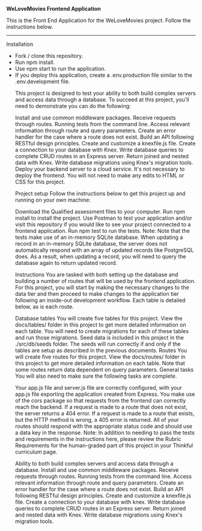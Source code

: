 **WeLoveMovies Frontend Application**



This is the Front End Application for the WeLoveMovies project. Follow the instructions below.
<hr>
Installation<ul>
<li>Fork / clone this repository.
<li>Run npm install.
<li>Use npm start to run the application. 
<li>If you deploy this application, create a .env.production file similar to the .env.development file.



This project is designed to test your ability to both build complex servers and access data through a database. To succeed at this project, you'll need to demonstrate you can do the following:

Install and use common middleware packages. Receive requests through routes. Running tests from the command line. Access relevant information through route and query parameters. Create an error handler for the case where a route does not exist. Build an API following RESTful design principles. Create and customize a knexfile.js file. Create a connection to your database with Knex. Write database queries to complete CRUD routes in an Express server. Return joined and nested data with Knex. Write database migrations using Knex's migration tools. Deploy your backend server to a cloud service. It's not necessary to deploy the frontend. You will not need to make any edits to HTML or CSS for this project.

Project setup Follow the instructions below to get this project up and running on your own machine:

Download the Qualified assessment files to your computer. Run npm install to install the project. Use Postman to test your application and/or visit this repository if you would like to see your project connected to a frontend application. Run npm test to run the tests. Note: Note that the tests make use of an in-memory SQLite database. When updating a record in an in-memory SQLite database, the server does not automatically respond with an array of updated records like PostgreSQL does. As a result, when updating a record, you will need to query the database again to return updated record.

Instructions You are tasked with both setting up the database and building a number of routes that will be used by the frontend application. For this project, you will start by making the necessary changes to the data tier and then proceed to make changes to the application tier following an inside-out development workflow. Each table is detailed below, as is each route.

Database tables You will create five tables for this project. View the docs/tables/ folder in this project to get more detailed information on each table. You will need to create migrations for each of these tables and run those migrations. Seed data is included in this project in the ./src/db/seeds folder. The seeds will run correctly if and only if the tables are setup as described in the previous documents. Routes You will create five routes for this project. View the docs/routes/ folder in this project to get more detailed information on each table. Note that some routes return data dependent on query parameters. General tasks You will also need to make sure the following tasks are complete.

Your app.js file and server.js file are correctly configured, with your app.js file exporting the application created from Express. You make use of the cors package so that requests from the frontend can correctly reach the backend. If a request is made to a route that does not exist, the server returns a 404 error. If a request is made to a route that exists, but the HTTP method is wrong, a 405 error is returned. All of your routes should respond with the appropriate status code and should use a data key in the response. Note: In addition to needing to pass the tests and requirements in the instructions here, please review the Rubric Requirements for the human-graded part of this project in your Thinkful curriculum page.

Ability to both build complex servers and access data through a database. Install and use common middleware packages. Receive requests through routes. Running tests from the command line. Access relevant information through route and query parameters. Create an error handler for the case where a route does not exist. Build an API following RESTful design principles. Create and customize a knexfile.js file. Create a connection to your database with knex. Write database queries to complete CRUD routes in an Express server. Return joined and nested data with Knex. Write database migrations using Knex's migration tools.